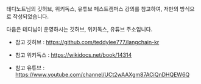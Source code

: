 테디노트님의 깃허브, 위키독스, 유튜브 페스트캠퍼스 강의를 참고하여, 저만의 방식으로 작성되었습니다.

다음은 테디님이 운영하시는 깃허브, 위키독스, 유튜브 주소입니다.

- 참고 깃허브 : https://github.com/teddylee777/langchain-kr

- 참고 위키독스 : https://wikidocs.net/book/14314

- 참고 유튜브 : https://www.youtube.com/channel/UCt2wAAXgm87ACiQnDHQEW6Q
